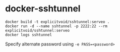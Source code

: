 # docker-sshtunnel

```
docker build -t explicitvoid/sshtunnel:serveo .
docker run -d --name sshtunnel -p 2222:22 --rm explicitvoid/sshtunnel:serveo
docker logs sshtunnel
```
Specify alternate password using `-e PASS=<password>`
